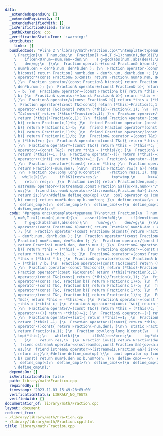 ```yaml
---
data:
  _extendedDependsOn: []
  _extendedRequiredBy: []
  _extendedVerifiedWith: []
  _isVerificationFailed: false
  _pathExtension: cpp
  _verificationStatusIcon: ':warning:'
  attributes:
    links: []
  bundledCode: "#line 2 \"library/math/Fraction.cpp\"\ntemplate<typename T>\nstruct\
    \ Fraction{\n  T num,den;\n  Fraction(T n=0,T d=1):num(n),den(d){\n    assert(den!=0);\n\
    \    if(den<0)num=-num,den=-den;\n    T g=gcd(abs(num),abs(den));\n    num/=g;\n\
    \    den/=g;\n  }\n\n  Fraction operator+(const Fraction& b)const{ return Fraction(\
    \ num*b.den + den*b.num, den*b.den ); }\n  Fraction operator-(const Fraction&\
    \ b)const{ return Fraction( num*b.den - den*b.num, den*b.den ); }\n  Fraction\
    \ operator*(const Fraction& b)const{ return Fraction( num*b.num, den*b.den );\
    \ }\n  Fraction operator/(const Fraction& b)const{ return Fraction( num*b.den,\
    \ den*b.num ); }\n  Fraction& operator+=(const Fraction& b){ return *this = (*this)\
    \ + b; }\n  Fraction& operator-=(const Fraction& b){ return *this = (*this) -\
    \ b; }\n  Fraction& operator*=(const Fraction& b){ return *this = (*this) * b;\
    \ }\n  Fraction& operator/=(const Fraction& b){ return *this = (*this) / b; }\n\
    \  Fraction operator+(const T&c)const{ return (*this)+Fraction(c,1); }\n  Fraction\
    \ operator-(const T&c)const{ return (*this)-Fraction(c,1); }\n  Fraction operator*(const\
    \ T&c)const{ return (*this)*Fraction(c,1); }\n  Fraction operator/(const T&c)const{\
    \ return (*this)/Fraction(c,1); }\n  friend Fraction operator+(const T&c, Fraction\
    \ b){ return Fraction(c,1)+b; }\n  friend Fraction operator-(const T&c, Fraction\
    \ b){ return Fraction(c,1)-b; }\n  friend Fraction operator*(const T&c, Fraction\
    \ b){ return Fraction(c,1)*b; }\n  friend Fraction operator/(const T&c, Fraction\
    \ b){ return Fraction(c,1)/b; }\n  Fraction& operator+=(const T&c){ return *this\
    \ = (*this)+c; }\n  Fraction& operator-=(const T&c){ return *this = (*this)-c;\
    \ }\n  Fraction& operator*=(const T&c){ return *this = (*this)*c; }\n  Fraction&\
    \ operator/=(const T&c){ return *this = (*this)/c; }\n  Fraction& operator++(){\
    \ return (*this)+=1; }\n  Fraction& operator--(){ return (*this)-=1; }\n  Fraction&\
    \ operator++(int){ return (*this)+=1; }\n  Fraction& operator--(int){ return (*this)-=1;\
    \ }\n  Fraction operator+()const{ return *this; }\n  Fraction operator-()const{\
    \ return Fraction(-num,den); }\n\n  static Fraction raw(T a){ return Fraction(a,1);\
    \ }\n  Fraction pow(long long k)const{\n    Fraction res(1,1), tmp(*this);\n \
    \   while(k){\n      if(k&1)res*=res;\n      tmp*=tmp;\n      k>>=1;\n    }\n\
    \    return res;\n  }\n  Fraction inv(){ return Fraction(den,num); }\n\n  friend\
    \ ostream& operator<<(ostream&os,const Fraction &a){os<<a.num<<\"/\"<<a.den;return\
    \ os;}\n  friend istream& operator>>(istream&is,Fraction &a){ is>>a.num;a.den=1;\
    \ return is;}\n\n#define define_cmp(op) \\\n  bool operator op (const Fraction&\
    \ b) const{ return num*b.den op b.num*den; }\n  define_cmp(==)\n  define_cmp(!=)\n\
    \  define_cmp(<)\n  define_cmp(>)\n  define_cmp(<=)\n  define_cmp(>=)\n#undef\
    \ define_cmp\n};\n"
  code: "#pragma once\ntemplate<typename T>\nstruct Fraction{\n  T num,den;\n  Fraction(T\
    \ n=0,T d=1):num(n),den(d){\n    assert(den!=0);\n    if(den<0)num=-num,den=-den;\n\
    \    T g=gcd(abs(num),abs(den));\n    num/=g;\n    den/=g;\n  }\n\n  Fraction\
    \ operator+(const Fraction& b)const{ return Fraction( num*b.den + den*b.num, den*b.den\
    \ ); }\n  Fraction operator-(const Fraction& b)const{ return Fraction( num*b.den\
    \ - den*b.num, den*b.den ); }\n  Fraction operator*(const Fraction& b)const{ return\
    \ Fraction( num*b.num, den*b.den ); }\n  Fraction operator/(const Fraction& b)const{\
    \ return Fraction( num*b.den, den*b.num ); }\n  Fraction& operator+=(const Fraction&\
    \ b){ return *this = (*this) + b; }\n  Fraction& operator-=(const Fraction& b){\
    \ return *this = (*this) - b; }\n  Fraction& operator*=(const Fraction& b){ return\
    \ *this = (*this) * b; }\n  Fraction& operator/=(const Fraction& b){ return *this\
    \ = (*this) / b; }\n  Fraction operator+(const T&c)const{ return (*this)+Fraction(c,1);\
    \ }\n  Fraction operator-(const T&c)const{ return (*this)-Fraction(c,1); }\n \
    \ Fraction operator*(const T&c)const{ return (*this)*Fraction(c,1); }\n  Fraction\
    \ operator/(const T&c)const{ return (*this)/Fraction(c,1); }\n  friend Fraction\
    \ operator+(const T&c, Fraction b){ return Fraction(c,1)+b; }\n  friend Fraction\
    \ operator-(const T&c, Fraction b){ return Fraction(c,1)-b; }\n  friend Fraction\
    \ operator*(const T&c, Fraction b){ return Fraction(c,1)*b; }\n  friend Fraction\
    \ operator/(const T&c, Fraction b){ return Fraction(c,1)/b; }\n  Fraction& operator+=(const\
    \ T&c){ return *this = (*this)+c; }\n  Fraction& operator-=(const T&c){ return\
    \ *this = (*this)-c; }\n  Fraction& operator*=(const T&c){ return *this = (*this)*c;\
    \ }\n  Fraction& operator/=(const T&c){ return *this = (*this)/c; }\n  Fraction&\
    \ operator++(){ return (*this)+=1; }\n  Fraction& operator--(){ return (*this)-=1;\
    \ }\n  Fraction& operator++(int){ return (*this)+=1; }\n  Fraction& operator--(int){\
    \ return (*this)-=1; }\n  Fraction operator+()const{ return *this; }\n  Fraction\
    \ operator-()const{ return Fraction(-num,den); }\n\n  static Fraction raw(T a){\
    \ return Fraction(a,1); }\n  Fraction pow(long long k)const{\n    Fraction res(1,1),\
    \ tmp(*this);\n    while(k){\n      if(k&1)res*=res;\n      tmp*=tmp;\n      k>>=1;\n\
    \    }\n    return res;\n  }\n  Fraction inv(){ return Fraction(den,num); }\n\n\
    \  friend ostream& operator<<(ostream&os,const Fraction &a){os<<a.num<<\"/\"<<a.den;return\
    \ os;}\n  friend istream& operator>>(istream&is,Fraction &a){ is>>a.num;a.den=1;\
    \ return is;}\n\n#define define_cmp(op) \\\n  bool operator op (const Fraction&\
    \ b) const{ return num*b.den op b.num*den; }\n  define_cmp(==)\n  define_cmp(!=)\n\
    \  define_cmp(<)\n  define_cmp(>)\n  define_cmp(<=)\n  define_cmp(>=)\n#undef\
    \ define_cmp\n};"
  dependsOn: []
  isVerificationFile: false
  path: library/math/Fraction.cpp
  requiredBy: []
  timestamp: '2023-12-03 15:49:28+09:00'
  verificationStatus: LIBRARY_NO_TESTS
  verifiedWith: []
documentation_of: library/math/Fraction.cpp
layout: document
redirect_from:
- /library/library/math/Fraction.cpp
- /library/library/math/Fraction.cpp.html
title: library/math/Fraction.cpp
---
```

